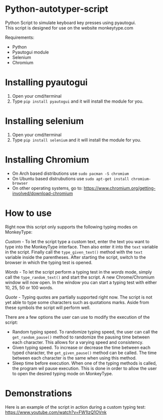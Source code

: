 # Python-autotyper-script
Python Script to simulate keyboard key presses using pyautogui.  
This script is designed for use on the website monkeytype.com

Requirements:

* Python  
* Pyautogui module  
* Selenium  
* Chromium

# Installing pyautogui
1. Open your cmd/terminal
2. Type `pip install pyautogui` and it will install the module for you.

# Installing selenium
1. Open your cmd/terminal
2. Type `pip install selenium` and it will install the module for you.

# Installing Chromium

* On Arch based distributions use `sudo pacman -S chromium`  
* On Ubuntu based distrubutions use `sudo apt-get install chromium-browser`  
* On other operating systems, go to: https://www.chromium.org/getting-involved/download-chromium

# How to use  
Right now this script only supports the following typing modes on MonkeyType:

*Custom* - To let the script type a custom text, enter the text you want to type into the MonkeyType interface. Then also enter it into the `text` variable in the script. Finally call the `type_given_text()` method with the `text` variable inside the parentheses. After starting the script, switch to the browser in which the typing test is opened. 
  
*Words* - To let the script perform a typing test in the _words_ mode, simply call the `type_random_text()` and start the script. A new Chrome/Chromium window will now open. In the window you can start a typing test with either 10, 25, 50 or 100 words.  
  
*Quote* - Typing quotes are partially supported right now. The script is not yet able to type some characters such as quotations marks. Aside from these symbols the script will perform well.  
  

There are a few options the user can use to modify the execution of the script:  

* Random typing speed. To randomize typing speed, the user can call the `get_random_pause()` method to randomize the pausing time between each character. This allows for a varying speed and consistency. 
* Given typing speed. To increase or decrease the time between each typed character, the `get_given_pause()` method can be called. The time between each character is the same when using this method. 
* Sleep time before execution. When one of the typing methods is called, the program wil pause execution. This is done in order to allow the user to open the desired typing mode on MonkeyType.

# Demonstrations

Here is an example of the script in action during a custom typing test:  
https://www.youtube.com/watch?v=FW1lzQ1OVnk